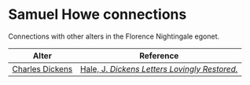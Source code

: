 # Samuel Howe connections
Connections with other alters in the Florence Nightingale egonet.

| Alter  | Reference|
| ------------- |------------- |
| [Charles Dickens](https://github.com/altealo/CharlesDickens/blob/master/README.md)|[Hale, J. *Dickens Letters Lovingly Restored.*](https://www.perkins.org/history/archives/blog/dickens-letters-lovingly-restored)|
